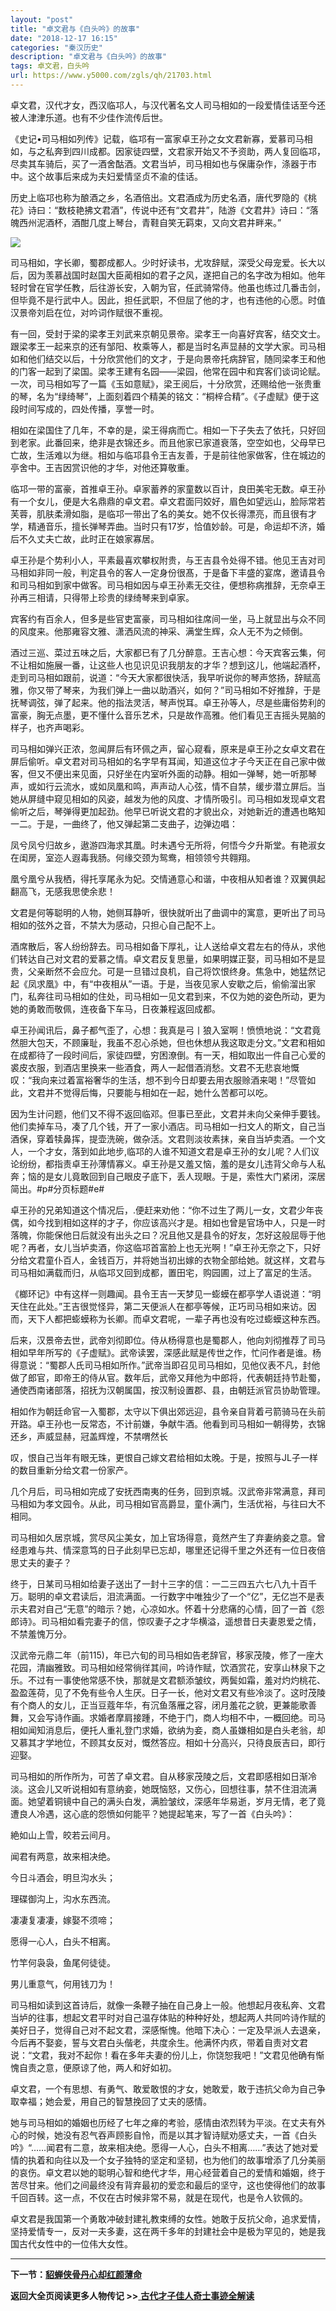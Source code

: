 ```yaml
---
layout: "post"
title: "卓文君与《白头吟》的故事"
date: "2018-12-17 16:15"
categories: "秦汉历史"
description: "卓文君与《白头吟》的故事"
tags: 卓文君，白头吟
url: https://www.y5000.com/zgls/qh/21703.html
---
```






卓文君，汉代才女，西汉临邛人，与汉代著名文人司马相如的一段爱情佳话至今还被人津津乐道。也有不少佳作流传后世。

《史记•司马相如列传》记载，临邛有一富家卓王孙之女文君新寡，爱慕司马相如，与之私奔到四川成都。因家徒四壁，文君家开始又不予资助，两人复回临邛，尽卖其车骑后，买了一酒舍酤酒。文君当垆，司马相如也与保庸杂作，涤器于市中。这个故事后来成为夫妇爱情坚贞不渝的佳话。

历史上临邛也称为酿酒之乡，名酒倍出。文君酒成为历史名酒，唐代罗隐的《桃花》诗曰：“数枝艳拂文君酒”，传说中还有“文君井”，陆游《文君井》诗曰：“落魄西州泥酒杯，酒酣几度上琴台，青鞋自笑无羁束，又向文君井畔来。”

![](https://img.y5000.com/uploads/allimg/170518/8-1F51Q11H2225.jpg)

司马相如，字长卿，蜀郡成都人。少时好读书，尤攻辞赋，深受父母宠爱。长大以后，因为羡慕战国时赵国大臣蔺相如的君子之风，遂把自己的名字改为相如。他年轻时曾在官学任教，后往游长安，入朝为官，任武骑常侍。他虽也练过几番击剑，但毕竟不是行武中人。因此，担任武职，不但屈了他的才，也有违他的心愿。时值汉景帝刘启在位，对吟词作赋很不重视。

有一回，受封于梁的梁孝王刘武来京朝见景帝。梁孝王一向喜好宾客，结交文士。跟梁孝王一起来京的还有邹阳、枚乘等人，都是当时名声显赫的文学大家。司马相如和他们结交以后，十分欣赏他们的文才，于是向景帝托病辞官，随同梁孝王和他的门客一起到了梁国。梁孝王建有名园——梁园，他常在园中和宾客们谈词论赋。一次，司马相如写了一篇《玉如意赋》，梁王阅后，十分欣赏，还赐给他一张贵重的琴，名为“绿绮琴”，上面刻着四个精美的铭文：“桐梓合精”。《子虚赋》便于这段时间写成的，四处传播，享誉一时。

相如在梁国住了几年，不幸的是，梁王得病而亡。相如一下子失去了依托，只好回到老家。此番回来，绝非是衣锦还乡。而且他家已家道衰落，空空如也，父母早已亡故，生活难以为继。相如与临邛县令王吉友善，于是前往他家做客，住在城边的亭舍中。王吉因赏识他的才华，对他还算敬重。

临邛一带的富豪，首推卓王孙。卓家蓄养的家童数以百计，良田美宅无数。卓王孙有一个女儿，便是大名鼎鼎的卓文君。卓文君面冃姣好，眉色如望远山，脸际常若芙蓉，肌肤柔滑如脂，是临邛一带出了名的美女。她不仅长得漂亮，而且很有才学，精通音乐，擅长弹琴弄曲。当时只有17岁，恰值妙龄。可是，命运却不济，婚后不久丈夫亡故，此时正在娘家寡居。

卓王孙是个势利小人，平素最喜欢攀权附贵，与王吉县令处得不错。他见王吉对司马相如非同一般，判定县令的客人一定身份很髙，于是备下丰盛的宴席，邀请县令和司马相如到家中做客。司马相如因与卓王孙素无交往，便想称病推辞，无奈卓王孙再三相请，只得带上珍贵的绿绮琴来到卓家。

宾客约有百余人，但多是些官吏富豪，司马相如往席间一坐，马上就显出与众不同的风度来。他那雍容文雅、潇洒风流的神采、满堂生辉，众人无不为之倾倒。

酒过三巡、菜过五味之后，大家都已有了几分醉意。王吉心想：今天宾客云集，何不让相如施展一番，让这些人也见识见识我朋友的才华？想到这儿，他端起酒杯，走到司马相如跟前，说道：“今天大家都很快活，我早听说你的琴声悠扬，辞赋高雅，你又带了琴来，为我们弹上一曲以助酒兴，如何？”司马相如不好推辞，于是抚琴调弦，弹了起来。他的指法灵活，琴声悦耳。卓王孙等人，尽是些庸俗势利的富豪，胸无点墨，更不懂什么音乐艺术，只是故作高雅。他们看见王吉摇头晃脑的样子，也齐声喝彩。

司马相如弹兴正浓，忽闻屏后有环佩之声，留心窥看，原来是卓王孙之女卓文君在屏后偷听。卓文君对司马相如的名字早有耳闻，知道这位才子今天正在自己家中做客，但又不便出来见面，只好坐在内室听外面的动静。相如一弹琴，她一听那琴声，或如行云流水，或如凤凰和鸣，声声动人心弦，情不自禁，缓步潜立屏后。当她从屏缝中窥见相如的风姿，越发为他的风度、才情所吸引。司马相如发现卓文君偷听之后，琴弹得更加起劲。他早已听说文君的才貌出众，对她新近的遭遇也略知一二。于是，一曲终了，他又弹起第二支曲子，边弹边唱：

凤兮凤兮归故乡，遨游四海求其凰。时未遇兮无所将，何悟今夕升斯堂。有艳淑女在闺房，室迩人遐毒我肠。何缘交颈为鸳鸯，相领领兮共翱翔。

凰兮凰兮从我栖，得托享尾永为妃。交情通意心和谐，中夜相从知者谁？双翼俱起翻高飞，无感我思使余悲！

文君是何等聪明的人物，她侧耳静听，很快就听出了曲调中的寓意，更听出了司马相如的弦外之音，不禁大为感动，只担心自己配不上。

酒席散后，客人纷纷辞去。司马相如备下厚礼，让人送给卓文君左右的侍从，求他们转达自己对文君的爱慕之情。卓文君反复思量，如果明媒正娶，司马相如不是显贵，父亲断然不会应允。可是一旦错过良机，自己将饮恨终身。焦急中，她猛然记起《凤求凰》中，有“中夜相从”一语。于是，当夜见家人安歇之后，偷偷溜出家门，私奔往司马相如的住处，司马相如一见文君到来，不仅为她的姿色所动，更为她的勇敢而敬佩，连夜备下车马，日夜兼程返回成都。

卓王孙闻讯后，鼻子都气歪了，心想：我真是弓丨狼入室啊！愤愤地说：“文君竟然胆大包天，不顾廉耻，我虽不忍心杀她，但也休想从我这取走分文。”文君和相如在成都待了一段时间后，家徒四壁，穷困潦倒。有一天，相如取出一件自己心爱的裘皮衣服，到酒店里换来一些酒食，两人一起借酒消愁。文君不无悲哀地慨叹：“我向来过着富裕奢华的生活，想不到今日却要去用衣服赊酒来喝！”尽管如此，文君并不觉得后悔，只要能与相如在一起，她什么苦都可以吃。

因为生计问题，他们又不得不返回临邓。但事已至此，文君并未向父亲伸手要钱。他们卖掉车马，凑了几个钱，开了一家小酒店。司马相如一扫文人的斯文，自己当酒保，穿着犊鼻挥，提壶洗碗，做杂活。文君则淡妆素抹，亲自当垆卖酒。一个文人，一个才女，落到如此地步,临邛的人谁不知道文君是卓王孙的女儿呢？人们议论纷纷，都指责卓王孙薄情寡义。卓王孙是又羞又恼，羞的是女儿违背父命与人私奔；恼的是女儿竟敢回到自己眼皮子底下，丢人现眼。于是，索性大门紧闭，深居简出。#p#分页标题#e#

卓王孙的兄弟知道这个情况后，.便赶来劝他：“你不过生了两儿一女，文君少年丧偶，如今找到相如这样的才子，你应该高兴才是。相如也曾是官场中人，只是一时落魄，你能保他日后就没有出头之曰？况且他又是县令的好友，怎好这般屈辱于他呢？再者，女儿当垆卖酒，你这临邛首富脸上也无光啊！”卓王孙无奈之下，只好分给文君童仆百人，金钱百万，并将她当初出嫁的衣物全部给她。就这样，文君与司马相如满载而归，从临邛又回到成都，置田宅，购园圃，过上了富足的生活。

《榔环记》中有这样一则趣闻。县令王吉一天梦见一蟛蟆在都亭学人语说道：“明天住在此处。”王吉很觉怪异，第二天便派人在都亭等候，正巧司马相如来访。因而，天下人都把蟛蟆称为长卿。而卓文君呢，一辈子再也没有吃过蟛蟆这种东西。

后来，汉景帝去世，武帝刘彻即位。侍从杨得意也是蜀郡人，他向刘彻推荐了司马相如早年所写的《子虚赋》。武帝读罢，深感此赋是传世之作，忙问作者是谁。杨得意说：“蜀郡人氏司马相如所作。”武帝当即召见司马相如，见他仪表不凡，封他做了郎官，即帝王的侍从官。数年后，武帝又拜他为中郎将，代表朝廷持节赴蜀，通使西南诸部落，招抚为汉朝属国，按汉制设置郡、县，由朝廷派官员协助管理。

相如作为朝廷命官一入蜀郡，太守以下俱出郊远迎，县令亲自背着弓箭骑马在头前开路。卓王孙也一反常态，不计前嫌，争献牛酒。他看到司马相如一朝得势，衣锦还乡，声威显赫，冠盖辉煌，不禁喟然长

叹，恨自己当年有眼无珠，更恨自己嫁文君给相如太晚。于是，按照与JL子一样的数目重新分给文君一份家产。

几个月后，司马相如完成了安抚西南夷的任务，回到京城。汉武帝非常满意，拜司马相如为孝文园令。从此，司马相如官高爵显，童仆满门，生活优裕，与往曰大不相同。

司马相如久居京城，赏尽风尘美女，加上官场得意，竟然产生了弃妻纳妾之意。曾经患难与共、情深意笃的日子此刻早已忘却，哪里还记得千里之外还有一位日夜倍思丈夫的妻子？

终于，日某司马相如给妻子送出了一封十三字的信：一二三四五六七八九十百千万。聪明的卓文君读后，泪流满面。一行数字中唯独少了一个“亿”，无亿岂不是表示夫君对自己“无意”的暗示？她，心凉如水。怀着十分悲痛的心情，回了一首《怨郎诗》。司马相如看完妻子的信，惊叹妻子之才华横溢，遥想昔日夫妻恩爱之情，不禁羞愧万分。

汉武帝元鼎二年（前115)，年已六旬的司马相如告老辞官，移家茂陵，修了一座大花园，清幽雅致。司马相如经常徜徉其间，吟诗作赋，饮酒赏花，安享山林泉下之乐。不过有一事使他常感不快，那就是文君额添皱纹，两鬓如霜，羞对灼灼桃花、盈盈莲荷，见了不免有些令人生厌。日子一长，他对文君又有些冷淡了。这时茂陵有个商人的女儿，正当豆蔻年华，有沉鱼落雁之容，闭月羞花之貌，更兼能歌善舞，又会写诗作画。求婚者摩肩接踵，不绝于门，商人均相不中，一概回绝。司马相如闻知消息后，便托人重礼登门求婚，欲纳为妾，商人虽嫌相如是白头老翁，却又慕其才学地位，不顾其女反对，慨然答应。相如十分高兴，只待良辰吉曰，即行迎娶。

司马相如的所作所为，可苦了卓文君。自从移家茂陵之后，文君即感相如日渐冷淡。这会儿又听说相如有意纳妾，她既恼怒，又伤心，回想往事，禁不住泪流满面。她望着铜镜中自己的满头白发，满脸皱纹，深感年华易逝，岁月无情，老了竟遭良人冷遇，这心底的怨愤如何能平？她提起笔来，写了一首《白头吟》：

絶如山上雪，皎若云间月。

闻君有两意，故来相决绝。

今日斗酒会，明旦沟水头；

理碟御沟上，沟水东西流。

凄凄复凄凄，嫁娶不须啼；

愿得一心人，白头不相离。

竹竿何袅袅，鱼尾何徒徒。

男儿重意气，何用钱刀为！

司马相如读到这首诗后，就像一条鞭子抽在自己身上一般。他想起月夜私奔、文君当垆的往事，想起文君平时对自己温存体贴的种种好处，想起两人共同吟诗作赋的美好日子，觉得自己对不起文君，深感惭愧。他暗下决心：一定及早派人去退亲，今后再不娶妾，誓与文君白头偕老，共度余生。他满怀内疚，带着自责对文君说：“文君，我对不起你！看在多年夫妻的份儿上，你饶恕我吧！”文君见他确有惭愧自责之意，便原谅了他，两人和好如初。

卓文君，一个有思想、有勇气、敢爱敢恨的才女，她敢爱，敢于违抗父命为自己争取幸福；她会爱，用自己的智慧挽回了丈夫的感情。

她与司马相如的婚姻也历经了七年之瘅的考验，感情由浓烈转为平淡。在丈夫有外心的时候，她没有忍气吞声顾影自怜，而是以其才智诗赋劝感丈夫，一首《白头吟》“……闻君有二意，故来相决绝。愿得一人心，白头不相离……”表达了她对爱情的执着和向往以及一个女子独特的坚定和坚韧，也为他们的故事增添了几分美丽的哀伤。卓文君以她的聪明心智和绝代才华，用心经营着自己的爱情和婚姻，终于苦尽甘来。他们之间最终没有背弃最初的爱恋和最后的坚守，这也使得他们的故事千回百转。这一点，不仅在古时候非常不易，就是在现代，也是令人钦佩的。

卓文君是我国第一个勇敢冲破封建礼教束缚的女性。她敢于反抗父命，追求爱情，坚持爱情专一，反对一夫多妻，这在两千多年的封建社会中是极为罕见的，她是我国古代女性中的一位伟大女性。

* * *

**下一节：[貂蝉侠骨丹心却红颜薄命](https://www.y5000.com/zgls/mrzj/21704.html)**

**返回大全页阅读更多人物传记 >>**[
**古代才子佳人奇士事迹全解读**](https://www.y5000.com/zgls/mrzj/21713.html)
